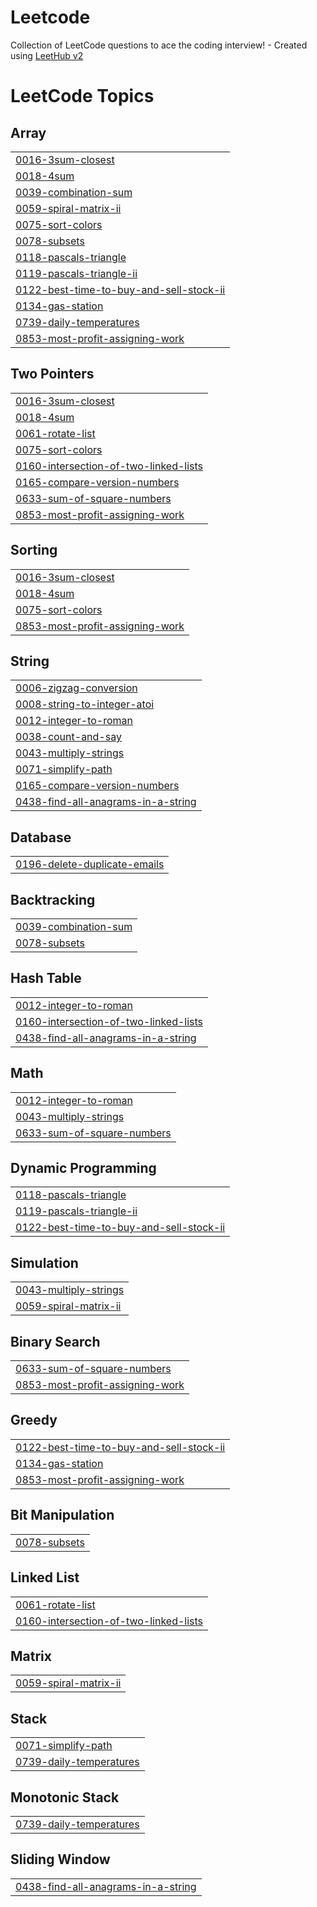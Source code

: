 # Leetcode
Collection of LeetCode questions to ace the coding interview! - Created using [LeetHub v2](https://github.com/arunbhardwaj/LeetHub-2.0)

<!---LeetCode Topics Start-->
# LeetCode Topics
## Array
|  |
| ------- |
| [0016-3sum-closest](https://github.com/NIrajan-15/Leetcode/tree/master/0016-3sum-closest) |
| [0018-4sum](https://github.com/NIrajan-15/Leetcode/tree/master/0018-4sum) |
| [0039-combination-sum](https://github.com/NIrajan-15/Leetcode/tree/master/0039-combination-sum) |
| [0059-spiral-matrix-ii](https://github.com/NIrajan-15/Leetcode/tree/master/0059-spiral-matrix-ii) |
| [0075-sort-colors](https://github.com/NIrajan-15/Leetcode/tree/master/0075-sort-colors) |
| [0078-subsets](https://github.com/NIrajan-15/Leetcode/tree/master/0078-subsets) |
| [0118-pascals-triangle](https://github.com/NIrajan-15/Leetcode/tree/master/0118-pascals-triangle) |
| [0119-pascals-triangle-ii](https://github.com/NIrajan-15/Leetcode/tree/master/0119-pascals-triangle-ii) |
| [0122-best-time-to-buy-and-sell-stock-ii](https://github.com/NIrajan-15/Leetcode/tree/master/0122-best-time-to-buy-and-sell-stock-ii) |
| [0134-gas-station](https://github.com/NIrajan-15/Leetcode/tree/master/0134-gas-station) |
| [0739-daily-temperatures](https://github.com/NIrajan-15/Leetcode/tree/master/0739-daily-temperatures) |
| [0853-most-profit-assigning-work](https://github.com/NIrajan-15/Leetcode/tree/master/0853-most-profit-assigning-work) |
## Two Pointers
|  |
| ------- |
| [0016-3sum-closest](https://github.com/NIrajan-15/Leetcode/tree/master/0016-3sum-closest) |
| [0018-4sum](https://github.com/NIrajan-15/Leetcode/tree/master/0018-4sum) |
| [0061-rotate-list](https://github.com/NIrajan-15/Leetcode/tree/master/0061-rotate-list) |
| [0075-sort-colors](https://github.com/NIrajan-15/Leetcode/tree/master/0075-sort-colors) |
| [0160-intersection-of-two-linked-lists](https://github.com/NIrajan-15/Leetcode/tree/master/0160-intersection-of-two-linked-lists) |
| [0165-compare-version-numbers](https://github.com/NIrajan-15/Leetcode/tree/master/0165-compare-version-numbers) |
| [0633-sum-of-square-numbers](https://github.com/NIrajan-15/Leetcode/tree/master/0633-sum-of-square-numbers) |
| [0853-most-profit-assigning-work](https://github.com/NIrajan-15/Leetcode/tree/master/0853-most-profit-assigning-work) |
## Sorting
|  |
| ------- |
| [0016-3sum-closest](https://github.com/NIrajan-15/Leetcode/tree/master/0016-3sum-closest) |
| [0018-4sum](https://github.com/NIrajan-15/Leetcode/tree/master/0018-4sum) |
| [0075-sort-colors](https://github.com/NIrajan-15/Leetcode/tree/master/0075-sort-colors) |
| [0853-most-profit-assigning-work](https://github.com/NIrajan-15/Leetcode/tree/master/0853-most-profit-assigning-work) |
## String
|  |
| ------- |
| [0006-zigzag-conversion](https://github.com/NIrajan-15/Leetcode/tree/master/0006-zigzag-conversion) |
| [0008-string-to-integer-atoi](https://github.com/NIrajan-15/Leetcode/tree/master/0008-string-to-integer-atoi) |
| [0012-integer-to-roman](https://github.com/NIrajan-15/Leetcode/tree/master/0012-integer-to-roman) |
| [0038-count-and-say](https://github.com/NIrajan-15/Leetcode/tree/master/0038-count-and-say) |
| [0043-multiply-strings](https://github.com/NIrajan-15/Leetcode/tree/master/0043-multiply-strings) |
| [0071-simplify-path](https://github.com/NIrajan-15/Leetcode/tree/master/0071-simplify-path) |
| [0165-compare-version-numbers](https://github.com/NIrajan-15/Leetcode/tree/master/0165-compare-version-numbers) |
| [0438-find-all-anagrams-in-a-string](https://github.com/NIrajan-15/Leetcode/tree/master/0438-find-all-anagrams-in-a-string) |
## Database
|  |
| ------- |
| [0196-delete-duplicate-emails](https://github.com/NIrajan-15/Leetcode/tree/master/0196-delete-duplicate-emails) |
## Backtracking
|  |
| ------- |
| [0039-combination-sum](https://github.com/NIrajan-15/Leetcode/tree/master/0039-combination-sum) |
| [0078-subsets](https://github.com/NIrajan-15/Leetcode/tree/master/0078-subsets) |
## Hash Table
|  |
| ------- |
| [0012-integer-to-roman](https://github.com/NIrajan-15/Leetcode/tree/master/0012-integer-to-roman) |
| [0160-intersection-of-two-linked-lists](https://github.com/NIrajan-15/Leetcode/tree/master/0160-intersection-of-two-linked-lists) |
| [0438-find-all-anagrams-in-a-string](https://github.com/NIrajan-15/Leetcode/tree/master/0438-find-all-anagrams-in-a-string) |
## Math
|  |
| ------- |
| [0012-integer-to-roman](https://github.com/NIrajan-15/Leetcode/tree/master/0012-integer-to-roman) |
| [0043-multiply-strings](https://github.com/NIrajan-15/Leetcode/tree/master/0043-multiply-strings) |
| [0633-sum-of-square-numbers](https://github.com/NIrajan-15/Leetcode/tree/master/0633-sum-of-square-numbers) |
## Dynamic Programming
|  |
| ------- |
| [0118-pascals-triangle](https://github.com/NIrajan-15/Leetcode/tree/master/0118-pascals-triangle) |
| [0119-pascals-triangle-ii](https://github.com/NIrajan-15/Leetcode/tree/master/0119-pascals-triangle-ii) |
| [0122-best-time-to-buy-and-sell-stock-ii](https://github.com/NIrajan-15/Leetcode/tree/master/0122-best-time-to-buy-and-sell-stock-ii) |
## Simulation
|  |
| ------- |
| [0043-multiply-strings](https://github.com/NIrajan-15/Leetcode/tree/master/0043-multiply-strings) |
| [0059-spiral-matrix-ii](https://github.com/NIrajan-15/Leetcode/tree/master/0059-spiral-matrix-ii) |
## Binary Search
|  |
| ------- |
| [0633-sum-of-square-numbers](https://github.com/NIrajan-15/Leetcode/tree/master/0633-sum-of-square-numbers) |
| [0853-most-profit-assigning-work](https://github.com/NIrajan-15/Leetcode/tree/master/0853-most-profit-assigning-work) |
## Greedy
|  |
| ------- |
| [0122-best-time-to-buy-and-sell-stock-ii](https://github.com/NIrajan-15/Leetcode/tree/master/0122-best-time-to-buy-and-sell-stock-ii) |
| [0134-gas-station](https://github.com/NIrajan-15/Leetcode/tree/master/0134-gas-station) |
| [0853-most-profit-assigning-work](https://github.com/NIrajan-15/Leetcode/tree/master/0853-most-profit-assigning-work) |
## Bit Manipulation
|  |
| ------- |
| [0078-subsets](https://github.com/NIrajan-15/Leetcode/tree/master/0078-subsets) |
## Linked List
|  |
| ------- |
| [0061-rotate-list](https://github.com/NIrajan-15/Leetcode/tree/master/0061-rotate-list) |
| [0160-intersection-of-two-linked-lists](https://github.com/NIrajan-15/Leetcode/tree/master/0160-intersection-of-two-linked-lists) |
## Matrix
|  |
| ------- |
| [0059-spiral-matrix-ii](https://github.com/NIrajan-15/Leetcode/tree/master/0059-spiral-matrix-ii) |
## Stack
|  |
| ------- |
| [0071-simplify-path](https://github.com/NIrajan-15/Leetcode/tree/master/0071-simplify-path) |
| [0739-daily-temperatures](https://github.com/NIrajan-15/Leetcode/tree/master/0739-daily-temperatures) |
## Monotonic Stack
|  |
| ------- |
| [0739-daily-temperatures](https://github.com/NIrajan-15/Leetcode/tree/master/0739-daily-temperatures) |
## Sliding Window
|  |
| ------- |
| [0438-find-all-anagrams-in-a-string](https://github.com/NIrajan-15/Leetcode/tree/master/0438-find-all-anagrams-in-a-string) |
<!---LeetCode Topics End-->